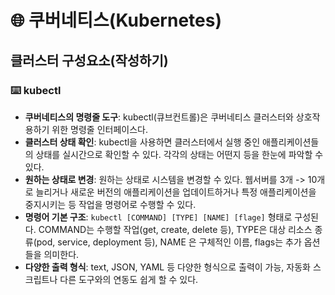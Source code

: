 # 🌐 쿠버네티스(Kubernetes)

## 클러스터 구성요소(작성하기)

### ⌨️ kubectl

- **쿠버네티스의 명령줄 도구**: kubectl(큐브컨트롤)은 쿠버네티스 클러스터와 상호작용하기 위한 명령줄 인터페이스다.
- **클러스터 상태 확인**: kubectl을 사용하면 클러스터에서 실행 중인 애플리케이션들의 상태를 실시간으로 확인할 수 있다. 각각의 상태는 어떤지 등을 한눈에 파악할 수 있다.
- **원하는 상태로 변경**: 원하는 상태로 시스템을 변경할 수 있다. 웹서버를 3개 -> 10개로 늘리거나 새로운 버전의 애플리케이션을 업데이트하거나 특정 애플리케이션을 중지시키는 등 작업을 명령어로 수행할 수 있다.
- **명령어 기본 구조**: `kubectl [COMMAND] [TYPE] [NAME] [flage]` 형태로 구성된다. COMMAND는 수행할 작업(get, create, delete 등), TYPE은 대상 리소스 종류(pod, service, deployment 등), NAME 은 구체적인 이름, flags는 추가 옵션 들을 의미한다.
- **다양한 출력 형식**: text, JSON, YAML 등 다양한 형식으로 출력이 가능, 자동화 스크립트나 다른 도구와의 연동도 쉽게 할 수 있다.
